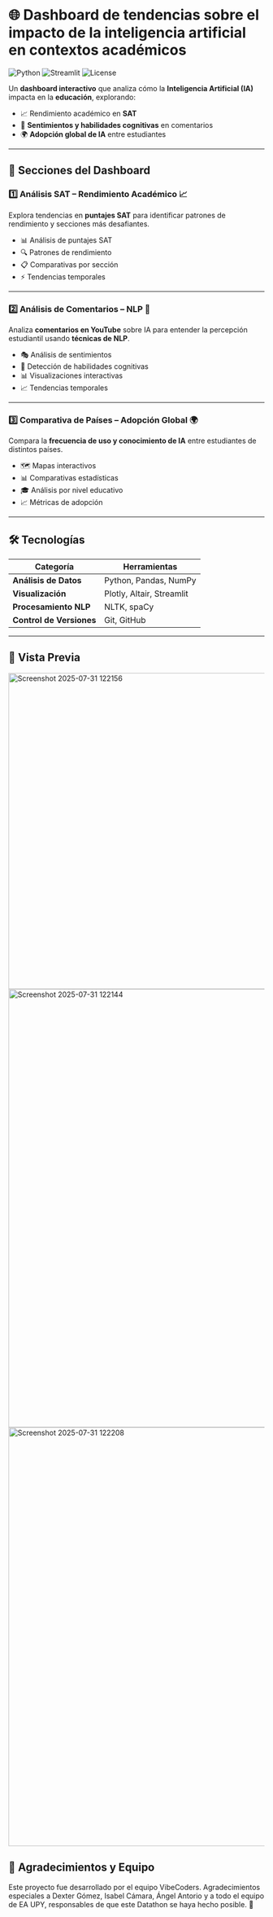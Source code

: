 # 🌐 Dashboard de tendencias sobre el impacto de la inteligencia artificial en contextos académicos

![Python](https://img.shields.io/badge/Python-3.9+-3776AB?logo=python&logoColor=white)
![Streamlit](https://img.shields.io/badge/Streamlit-1.25+-FF4B4B?logo=streamlit&logoColor=white)
![License](https://img.shields.io/badge/License-MIT-green)

Un **dashboard interactivo** que analiza cómo la **Inteligencia Artificial (IA)** impacta en la **educación**, explorando:

- 📈 Rendimiento académico en **SAT**  
- 💬 **Sentimientos y habilidades cognitivas** en comentarios  
- 🌍 **Adopción global de IA** entre estudiantes  

---

## 📂 Secciones del Dashboard

### 1️⃣ **Análisis SAT – Rendimiento Académico** 📈
Explora tendencias en **puntajes SAT** para identificar patrones de rendimiento y secciones más desafiantes.

- 📊 Análisis de puntajes SAT  
- 🔍 Patrones de rendimiento  
- 📋 Comparativas por sección  
- ⚡ Tendencias temporales  

---

### 2️⃣ **Análisis de Comentarios – NLP** 💬
Analiza **comentarios en YouTube** sobre IA para entender la percepción estudiantil usando **técnicas de NLP**.

- 🎭 Análisis de sentimientos  
- 🧠 Detección de habilidades cognitivas  
- 📊 Visualizaciones interactivas  
- 📈 Tendencias temporales  

---

### 3️⃣ **Comparativa de Países – Adopción Global** 🌍
Compara la **frecuencia de uso y conocimiento de IA** entre estudiantes de distintos países.

- 🗺️ Mapas interactivos  
- 📊 Comparativas estadísticas  
- 🎓 Análisis por nivel educativo  
- 📈 Métricas de adopción  

---

## 🛠️ Tecnologías

| Categoría            | Herramientas                                   |
|----------------------|-----------------------------------------------|
| **Análisis de Datos** | Python, Pandas, NumPy                         |
| **Visualización**     | Plotly, Altair, Streamlit                     |
| **Procesamiento NLP** | NLTK, spaCy                                   |
| **Control de Versiones** | Git, GitHub                                |

---

## 📸 Vista Previa
<img width="1476" height="621" alt="Screenshot 2025-07-31 122156" src="https://github.com/user-attachments/assets/4e68da91-9ec1-474d-9667-739c8fabc67b" />
<img width="1478" height="861" alt="Screenshot 2025-07-31 122144" src="https://github.com/user-attachments/assets/f1f93b0d-559d-47f1-9a55-850fc534dd49" />
<img width="1478" height="823" alt="Screenshot 2025-07-31 122208" src="https://github.com/user-attachments/assets/f4d242a0-c025-4011-a0b2-b61aa931e79d" />




## 🤝 Agradecimientos y Equipo
Este proyecto fue desarrollado por el equipo VibeCoders.
Agradecimientos especiales a Dexter Gómez, Isabel Cámara, Ángel Antorio y a todo el equipo de EA UPY, responsables de que este Datathon se haya hecho posible. 🎉
